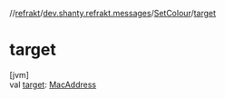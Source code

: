 //[refrakt](../../../index.md)/[dev.shanty.refrakt.messages](../index.md)/[SetColour](index.md)/[target](target.md)

# target

[jvm]\
val [target](target.md): [MacAddress](../../dev.shanty.refrakt/-mac-address/index.md)
